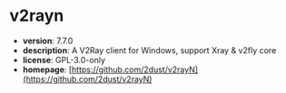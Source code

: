 # v2rayn

- **version**: 7.7.0
- **description**: A V2Ray client for Windows, support Xray & v2fly core
- **license**: GPL-3.0-only
- **homepage**: [https://github.com/2dust/v2rayN](https://github.com/2dust/v2rayN)

